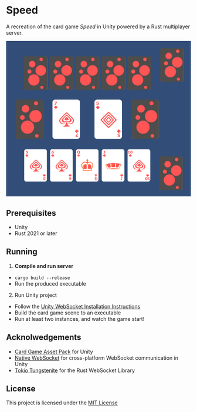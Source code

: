 # Speed

A recreation of the card game _Speed_ in Unity powered by a Rust multiplayer server.

![Game Screenshot](.github/screenshot.png)

## Prerequisites

-   Unity
-   Rust 2021 or later

## Running

1. **Compile and run server**

-   `cargo build --release`
-   Run the produced executable

2. Run Unity project

-   Follow the [Unity WebSocket Installation Instructions](https://github.com/endel/NativeWebSocket?tab=readme-ov-file#installation)
-   Build the card game scene to an executable
-   Run at least two instances, and watch the game start!

## Acknolwedgements

-   [Card Game Asset Pack](https://mreliptik.itch.io/playing-cards-packs-52-cards) for Unity
-   [Native WebSocket](https://github.com/endel/NativeWebSocket) for cross-platform WebSocket communication in Unity
-   [Tokio Tungstenite](https://github.com/snapview/tokio-tungstenite) for the Rust WebSocket Library

## License

This project is licensed under the [MIT License](LICENSE)
